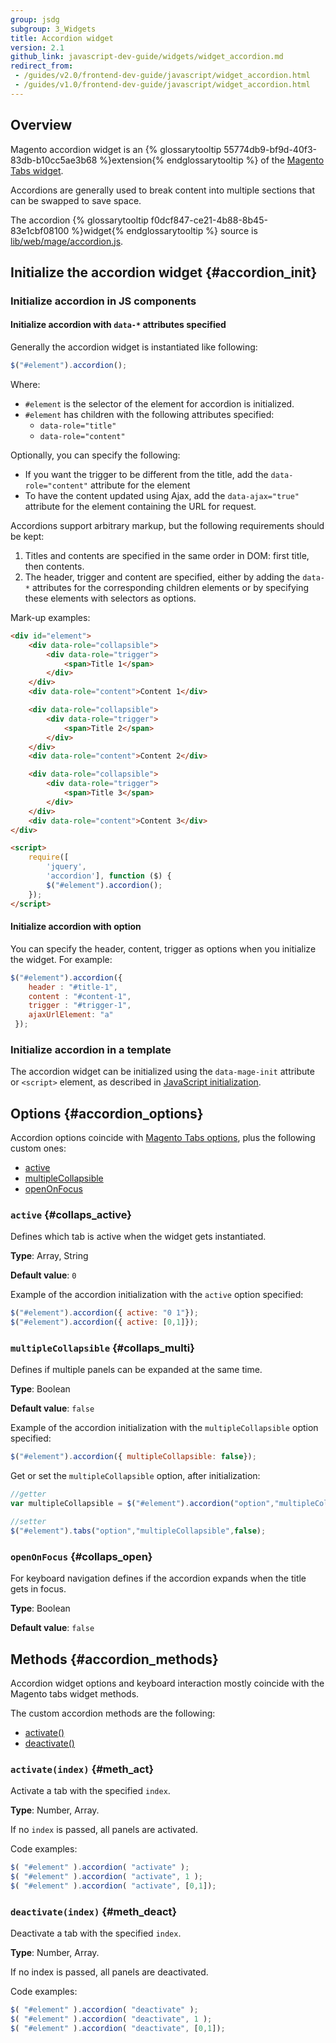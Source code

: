 ```yaml
---
group: jsdg
subgroup: 3_Widgets
title: Accordion widget
version: 2.1
github_link: javascript-dev-guide/widgets/widget_accordion.md
redirect_from:
 - /guides/v2.0/frontend-dev-guide/javascript/widget_accordion.html
 - /guides/v1.0/frontend-dev-guide/javascript/widget_accordion.html
---
```


## Overview

Magento accordion widget is an {% glossarytooltip 55774db9-bf9d-40f3-83db-b10cc5ae3b68 %}extension{% endglossarytooltip %} of the [Magento Tabs widget].

Accordions are generally used to break content into multiple sections that can be swapped to save space.

The accordion {% glossarytooltip f0dcf847-ce21-4b88-8b45-83e1cbf08100 %}widget{% endglossarytooltip %} source is [lib/web/mage/accordion.js].
                                                                                                                  
## Initialize the accordion widget {#accordion_init}

### Initialize accordion in JS components

#### Initialize accordion with `data-*` attributes specified
Generally the accordion widget is instantiated like following:
```javascript
$("#element").accordion();
```

Where:
-   `#element` is the selector of the element for accordion is initialized.
-   `#element` has children with the following attributes specified:
    -   `data-role="title"`
    -   `data-role="content"`

Optionally, you can specify the following:
-   If you want the trigger to be different from the title, add the `data-role="content"` attribute for the element
-   To have the content updated using Ajax, add the `data-ajax="true"` attribute for the element containing the URL for request.

Accordions support arbitrary markup, but the following requirements should be kept:

1.  Titles and contents are specified in the same order in DOM: first title, then contents.
2.  The header, trigger and content are specified, either by adding the `data-*` attributes for the corresponding children elements or by specifying these elements with selectors as options.

Mark-up examples:

```html
<div id="element">
    <div data-role="collapsible">
        <div data-role="trigger">
            <span>Title 1</span>
        </div>
    </div>
    <div data-role="content">Content 1</div>

    <div data-role="collapsible">
        <div data-role="trigger">
            <span>Title 2</span>
        </div>
    </div>
    <div data-role="content">Content 2</div>

    <div data-role="collapsible">
        <div data-role="trigger">
            <span>Title 3</span>
        </div>
    </div>
    <div data-role="content">Content 3</div>
</div>

<script>
    require([
        'jquery',
        'accordion'], function ($) {
        $("#element").accordion();
    });
</script>
```

#### Initialize accordion with option
You can specify the header, content, trigger as options when you initialize the widget.
For example:
```javascript
$("#element").accordion({
    header : "#title-1",
    content : "#content-1",
    trigger : "#trigger-1",
    ajaxUrlElement: "a"
 });
```

### Initialize accordion in a template

The accordion widget can be initialized using the `data-mage-init` attribute or `<script>` element, as described in [JavaScript initialization].

## Options {#accordion_options}
Accordion options coincide with [Magento Tabs options], plus the following custom ones:
-   [active]
-   [multipleCollapsible]
-   [openOnFocus]

### `active` {#collaps_active}

Defines which tab is active when the widget gets instantiated.

**Type**: Array, String

**Default value**: `0`

Example of the accordion initialization with the <code>active</code> option specified:
```javascript
$("#element").accordion({ active: "0 1"});
$("#element").accordion({ active: [0,1]});
```

### `multipleCollapsible` {#collaps_multi}
Defines if multiple panels can be expanded at the same time.

**Type**: Boolean

**Default value**: `false`

Example of the accordion initialization with the `multipleCollapsible` option specified:
```javascript
$("#element").accordion({ multipleCollapsible: false});
```

Get or set the `multipleCollapsible` option, after initialization:
```javascript
//getter
var multipleCollapsible = $("#element").accordion("option","multipleCollapsible");

//setter
$("#element").tabs("option","multipleCollapsible",false);
```

### `openOnFocus` {#collaps_open}
For keyboard navigation defines if the accordion expands when the title gets in focus.

**Type**: Boolean

**Default value**: `false`


## Methods {#accordion_methods}
Accordion widget options and keyboard interaction mostly coincide with the Magento tabs widget methods.

The custom accordion methods are the following:
-   [activate()]
-   [deactivate()]

### `activate(index)` {#meth_act}
Activate a tab with the specified `index`.

**Type**: Number, Array.

If no `index` is passed, all panels are activated.

Code examples:

```javascript
$( "#element" ).accordion( "activate" );
$( "#element" ).accordion( "activate", 1 );
$( "#element" ).accordion( "activate", [0,1]);
```

### `deactivate(index)` {#meth_deact}
Deactivate a tab with the specified `index`.

**Type**: Number, Array.

If no index is passed, all panels are deactivated.

Code examples:

```javascript
$( "#element" ).accordion( "deactivate" );
$( "#element" ).accordion( "deactivate", 1 );
$( "#element" ).accordion( "deactivate", [0,1]);
```

[Magento Tabs widget]: {{page.baseurl}}/javascript-dev-guide/widgets/widget_tabs.html
[lib/web/mage/accordion.js]: {{site.mage2000url}}lib/web/mage/accordion.js
[JavaScript initialization]: {{page.baseurl}}/javascript-dev-guide/javascript/js_init.html#data_mage_init
[Magento Tabs options]: {{page.baseurl}}/javascript-dev-guide/widgets/widget_tabs.html#fedg_tabs_options
[active]: #collaps_active
[multipleCollapsible]: #collaps_multi
[openOnFocus]: #collaps_open
[activate()]: #meth_act
[deactivate()]: #meth_deact
